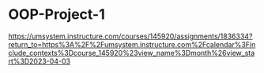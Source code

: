 # OOP-Project-1
https://umsystem.instructure.com/courses/145920/assignments/1836334?return_to=https%3A%2F%2Fumsystem.instructure.com%2Fcalendar%3Finclude_contexts%3Dcourse_145920%23view_name%3Dmonth%26view_start%3D2023-04-03

